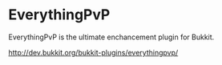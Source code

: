 EverythingPvP
=============
EverythingPvP is the ultimate enchancement plugin for Bukkit.

http://dev.bukkit.org/bukkit-plugins/everythingpvp/
